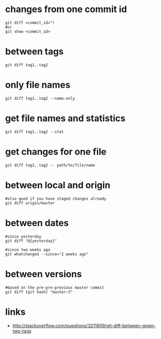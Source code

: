 # changes from one commit id

```
git diff <commit_id>^!
#or
git show <commit_id>
```

# between tags

```
git diff tag1..tag2
```

# only file names

```
git diff tag1..tag2 --name-only

```

# get file names and statistics

```
git diff tag1..tag2 --stat
```

# get changes for one file

```
git diff tag1..tag2 -- path/to/file/name
```

# between local and origin

```
#also good if you have staged changes already
git diff origin/master
```

# between dates


```
#since yesterday
git diff "@{yesterday}"

#since two weeks ago
git whatchanged --since="2 weeks ago"
```

# between versions

```
#based on the pre-pre-previous master commit
git diff [git hash] "master~3"
```

# links

* http://stackoverflow.com/questions/3211809/git-diff-between-given-two-tags
